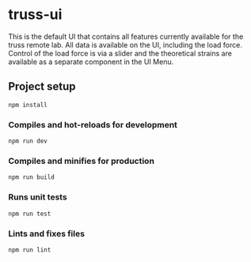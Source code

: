 # truss-ui

This is the default UI that contains all features currently available for the truss remote lab. All data is available on the UI, including the load force. Control of the load force is via a slider and the theoretical strains are available as a separate component in the UI Menu.

## Project setup
```
npm install
```

### Compiles and hot-reloads for development
```
npm run dev
```

### Compiles and minifies for production
```
npm run build
```

### Runs unit tests
```
npm run test
```

### Lints and fixes files
```
npm run lint
```


